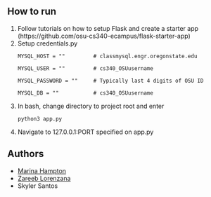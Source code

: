 ## How to run

<ol>
  <li>Follow tutorials on how to setup Flask and create a starter app (https://github.com/osu-cs340-ecampus/flask-starter-app)</li>
  <li>Setup credentials.py</li>

  ```
  MYSQL_HOST = ""         # classmysql.engr.oregonstate.edu

  MYSQL_USER = ""         # cs340_OSUusername

  MYSQL_PASSWORD = ""     # Typically last 4 digits of OSU ID

  MYSQL_DB = ""           # cs340_OSUusername
  ```

  <li>In bash, change directory to project root and enter</li>
  
  ```
  python3 app.py
  ```
  

  <li>Navigate to 127.0.0.1:PORT specified on app.py</li>
</ol>

## Authors
  * [Marina Hampton](https://github.com/MarinaHampton)
  * [Zareeb Lorenzana](https://github.com/Zareeb)
  * Skyler Santos